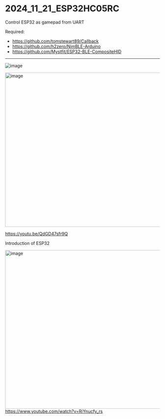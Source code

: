 # 2024_11_21_ESP32HC05RC
Control ESP32 as gamepad from UART

Required:
- https://github.com/tomstewart89/Callback
- https://github.com/h2zero/NimBLE-Arduino
- https://github.com/Mystfit/ESP32-BLE-CompositeHID

---------------

![image](https://github.com/user-attachments/assets/7e3dacf4-0b70-4392-93af-99d580b50749)


[<img width="583" height="503" alt="image" src="https://github.com/user-attachments/assets/87bdbfd3-0617-4190-b5eb-582ada399d13" />](https://youtu.be/QdGD47sfr9Q)


https://youtu.be/QdGD47sfr9Q

Introduction of ESP32

[<img width="932" height="517" alt="image" src="https://github.com/user-attachments/assets/d499daad-57ad-4906-8271-83ef5d9d1aa1" />](https://www.youtube.com/watch?v=RiYnucfy_rs)  
https://www.youtube.com/watch?v=RiYnucfy_rs    
